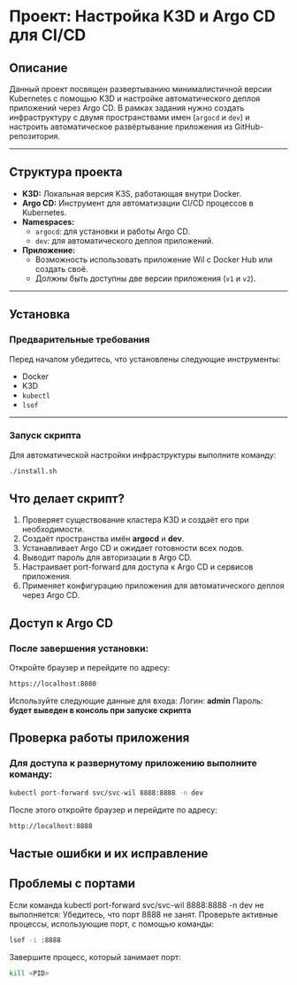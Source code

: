 # Проект: Настройка K3D и Argo CD для CI/CD

## Описание

Данный проект посвящен развертыванию минималистичной версии Kubernetes с помощью K3D и настройке автоматического деплоя приложений через Argo CD. В рамках задания нужно создать инфраструктуру с двумя пространствами имен (`argocd` и `dev`) и настроить автоматическое развёртывание приложения из GitHub-репозитория.

---

## Структура проекта

- **K3D:** Локальная версия K3S, работающая внутри Docker.  
- **Argo CD:** Инструмент для автоматизации CI/CD процессов в Kubernetes.  
- **Namespaces:** 
  - `argocd`: для установки и работы Argo CD.  
  - `dev`: для автоматического деплоя приложений.  
- **Приложение:**  
  - Возможность использовать приложение Wil с Docker Hub или создать своё.  
  - Должны быть доступны две версии приложения (`v1` и `v2`).  

---

## Установка

### Предварительные требования

Перед началом убедитесь, что установлены следующие инструменты:

- Docker  
- K3D  
- `kubectl`  
- `lsof`

---

### Запуск скрипта

Для автоматической настройки инфраструктуры выполните команду:

```bash
./install.sh
```

## Что делает скрипт?

1. Проверяет существование кластера K3D и создаёт его при необходимости.
2. Создаёт пространства имён **argocd** и **dev**.
3. Устанавливает Argo CD и ожидает готовности всех подов.
4. Выводит пароль для авторизации в Argo CD.
5. Настраивает port-forward для доступа к Argo CD и сервисов приложения.
6. Применяет конфигурацию приложения для автоматического деплоя через Argo CD.

## Доступ к Argo CD

### После завершения установки:

Откройте браузер и перейдите по адресу:

```bash
https://localhost:8080
```

Используйте следующие данные для входа:
Логин: **admin**
Пароль: **будет выведен в консоль при запуске скрипта**

## Проверка работы приложения

### Для доступа к развернутому приложению выполните команду:
```bash
kubectl port-forward svc/svc-wil 8888:8888 -n dev
```
После этого откройте браузер и перейдите по адресу:
```bash
http://localhost:8888
```
## Частые ошибки и их исправление

## Проблемы с портами

Если команда kubectl port-forward svc/svc-wil 8888:8888 -n dev не выполняется:
Убедитесь, что порт 8888 не занят.
Проверьте активные процессы, использующие порт, с помощью команды:
```bash
lsof -i :8888
```
Завершите процесс, который занимает порт:
```bash
kill <PID>
```
